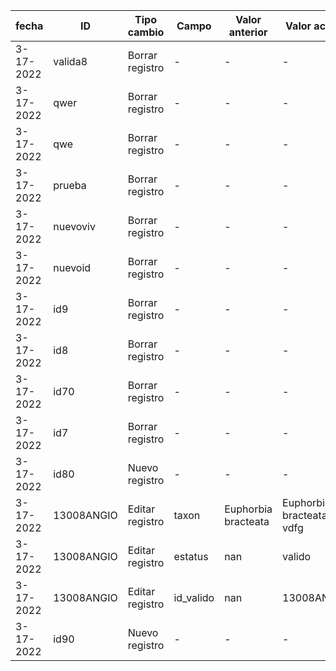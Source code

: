 | fecha | ID | Tipo cambio | Campo | Valor anterior | Valor actual | Usuario | 
| -- | -- | -- | -- | -- | -- | -- |
| 3-17-2022 | valida8 | Borrar registro | - | - | - | vivian | 
| 3-17-2022 | qwer | Borrar registro | - | - | - | vivian | 
| 3-17-2022 | qwe | Borrar registro | - | - | - | vivian | 
| 3-17-2022 | prueba | Borrar registro | - | - | - | vivian | 
| 3-17-2022 | nuevoviv | Borrar registro | - | - | - | vivian | 
| 3-17-2022 | nuevoid | Borrar registro | - | - | - | vivian | 
| 3-17-2022 | id9 | Borrar registro | - | - | - | vivian | 
| 3-17-2022 | id8 | Borrar registro | - | - | - | vivian | 
| 3-17-2022 | id70 | Borrar registro | - | - | - | vivian | 
| 3-17-2022 | id7 | Borrar registro | - | - | - | vivian | 
| 3-17-2022 | id80 | Nuevo registro | - | - | - | vivian |
| 3-17-2022 | 13008ANGIO | Editar registro | taxon | Euphorbia bracteata | Euphorbia bracteata vdfg | vivian |
| 3-17-2022 | 13008ANGIO | Editar registro | estatus | nan | valido | vivian |
| 3-17-2022 | 13008ANGIO | Editar registro | id_valido | nan | 13008ANGIO | vivian |
| 3-17-2022 | id90 | Nuevo registro | - | - | - | vivian |
